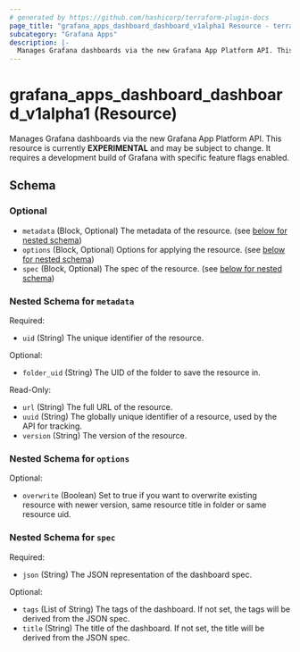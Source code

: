 ```yaml
---
# generated by https://github.com/hashicorp/terraform-plugin-docs
page_title: "grafana_apps_dashboard_dashboard_v1alpha1 Resource - terraform-provider-grafana"
subcategory: "Grafana Apps"
description: |-
  Manages Grafana dashboards via the new Grafana App Platform API. This resource is currently EXPERIMENTAL and may be subject to change. It requires a development build of Grafana with specific feature flags enabled.
---
```


# grafana_apps_dashboard_dashboard_v1alpha1 (Resource)

Manages Grafana dashboards via the new Grafana App Platform API. This resource is currently **EXPERIMENTAL** and may be subject to change. It requires a development build of Grafana with specific feature flags enabled.



<!-- schema generated by tfplugindocs -->
## Schema

### Optional

- `metadata` (Block, Optional) The metadata of the resource. (see [below for nested schema](#nestedblock--metadata))
- `options` (Block, Optional) Options for applying the resource. (see [below for nested schema](#nestedblock--options))
- `spec` (Block, Optional) The spec of the resource. (see [below for nested schema](#nestedblock--spec))

<a id="nestedblock--metadata"></a>
### Nested Schema for `metadata`

Required:

- `uid` (String) The unique identifier of the resource.

Optional:

- `folder_uid` (String) The UID of the folder to save the resource in.

Read-Only:

- `url` (String) The full URL of the resource.
- `uuid` (String) The globally unique identifier of a resource, used by the API for tracking.
- `version` (String) The version of the resource.


<a id="nestedblock--options"></a>
### Nested Schema for `options`

Optional:

- `overwrite` (Boolean) Set to true if you want to overwrite existing resource with newer version, same resource title in folder or same resource uid.


<a id="nestedblock--spec"></a>
### Nested Schema for `spec`

Required:

- `json` (String) The JSON representation of the dashboard spec.

Optional:

- `tags` (List of String) The tags of the dashboard. If not set, the tags will be derived from the JSON spec.
- `title` (String) The title of the dashboard. If not set, the title will be derived from the JSON spec.
